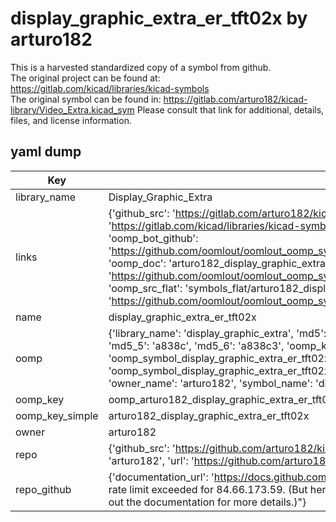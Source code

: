 # display_graphic_extra_er_tft02x by arturo182  
This is a harvested standardized copy of a symbol from github.  
The original project can be found at:  
https://gitlab.com/kicad/libraries/kicad-symbols  
The original symbol can be found in:
https://gitlab.com/arturo182/kicad-library/Video_Extra.kicad_sym
Please consult that link for additional, details, files, and license information.  
## yaml dump  
| Key | Value |  
| --- | --- |  
| library_name | Display_Graphic_Extra |  
| links | {'github_src': 'https://gitlab.com/arturo182/kicad-library/Video_Extra.kicad_sym', 'github_src_repo': 'https://gitlab.com/kicad/libraries/kicad-symbols', 'oomp_bot': 'arturo182_display_graphic_extra_er_tft02x/working', 'oomp_bot_github': 'https://github.com/oomlout/oomlout_oomp_symbol_bot/tree/main/arturo182_display_graphic_extra_er_tft02x/working', 'oomp_doc': 'arturo182_display_graphic_extra_er_tft02x/working', 'oomp_doc_github': 'https://github.com/oomlout/oomlout_oomp_symbol_doc/tree/main/arturo182_display_graphic_extra_er_tft02x/working', 'oomp_src_flat': 'symbols_flat/arturo182_display_graphic_extra_er_tft02x/working', 'oomp_src_flat_github': 'https://github.com/oomlout/oomlout_oomp_symbol_src/tree/main/arturo182_display_graphic_extra_er_tft02x/working'} |  
| name | display_graphic_extra_er_tft02x |  
| oomp | {'library_name': 'display_graphic_extra', 'md5': 'a838c38482d7342d79a3d3ba10c549d1', 'md5_10': 'a838c38482', 'md5_5': 'a838c', 'md5_6': 'a838c3', 'oomp_key': 'oomp_display_graphic_extra_er_tft02x', 'oomp_key_extra': 'oomp_symbol_display_graphic_extra_er_tft02x', 'oomp_key_full': 'oomp_symbol_display_graphic_extra_er_tft02x_a838c3', 'oomp_key_simple': 'display_graphic_extra_er_tft02x', 'owner_name': 'arturo182', 'symbol_name': 'display_graphic_extra_er_tft02x'} |  
| oomp_key | oomp_arturo182_display_graphic_extra_er_tft02x |  
| oomp_key_simple | arturo182_display_graphic_extra_er_tft02x |  
| owner | arturo182 |  
| repo | {'github_src': 'https://github.com/arturo182/kicad-library/Video_Extra.kicad_sym', 'name': 'kicad-library', 'owner': 'arturo182', 'url': 'https://github.com/arturo182/kicad-library'} |  
| repo_github | {'documentation_url': 'https://docs.github.com/rest/overview/resources-in-the-rest-api#rate-limiting', 'message': "API rate limit exceeded for 84.66.173.59. (But here's the good news: Authenticated requests get a higher rate limit. Check out the documentation for more details.)"} |  


